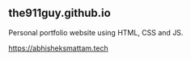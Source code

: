 ## the911guy.github.io
Personal portfolio website using HTML, CSS and JS.


https://abhisheksmattam.tech

